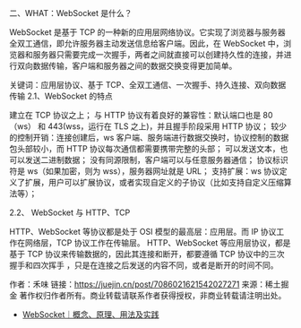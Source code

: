 

二、WHAT：WebSocket 是什么？

WebSocket 是基于 TCP 的一种新的应用层网络协议。它实现了浏览器与服务器全双工通信，即允许服务器主动发送信息给客户端。因此，在 WebSocket 中，浏览器和服务器只需要完成一次握手，两者之间就直接可以创建持久性的连接，并进行双向数据传输，客户端和服务器之间的数据交换变得更加简单。

关键词：应用层协议、基于 TCP、全双工通信、一次握手、持久连接、双向数据传输
2.1、WebSocket 的特点

建立在 TCP 协议之上；
与 HTTP 协议有着良好的兼容性：默认端口也是 80（ws） 和 443(wss，运行在 TLS 之上)，并且握手阶段采用 HTTP 协议；
较少的控制开销：连接创建后，ws 客户端、服务端进行数据交换时，协议控制的数据包头部较小，而 HTTP 协议每次通信都需要携带完整的头部；
可以发送文本，也可以发送二进制数据；
没有同源限制，客户端可以与任意服务器通信；
协议标识符是 ws（如果加密，则为 wss），服务器网址就是 URL；
支持扩展：ws 协议定义了扩展，用户可以扩展协议，或者实现自定义的子协议（比如支持自定义压缩算法等）；

2.2、 WebSocket 与 HTTP、TCP

HTTP、WebSocket 等协议都是处于 OSI 模型的最高层：应用层。而 IP 协议工作在网络层，TCP 协议工作在传输层。
HTTP、WebSocket 等应用层协议，都是基于 TCP 协议来传输数据的，因此其连接和断开，都要遵循 TCP 协议中的三次握手和四次挥手 ，只是在连接之后发送的内容不同，或者是断开的时间不同。

作者：禾味
链接：https://juejin.cn/post/7086021621542027271
来源：稀土掘金
著作权归作者所有。商业转载请联系作者获得授权，非商业转载请注明出处。


* [WebSocket｜概念、原理、用法及实践](https://juejin.cn/post/7086021621542027271?searchId=202310291409027DE306F3287B861FA67C)